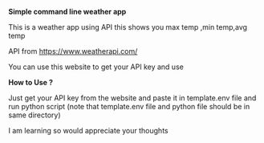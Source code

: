 ****Simple command line weather app****

This is a weather app using API this shows you max temp ,min temp,avg temp

API from https://www.weatherapi.com/   

You can use this website to get your API key and use 

****How to Use ?****

Just get your API key from the website and paste it in template.env file and run python script (note that template.env file and python file should be in same directory) 

I am learning so would appreciate your thoughts
